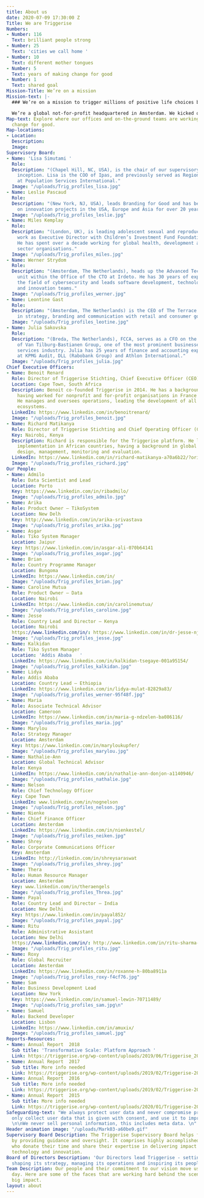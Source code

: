 ```yaml
---
title: About us
date: 2020-07-09 17:30:00 Z
Title: We are Triggerise
Numbers:
- Number: 116
  Text: brilliant people strong
- Number: 25
  Text: 'cities we call home '
- Number: 10
  Text: different mother tongues
- Number: 5
  Text: years of making change for good
- Number: 1
  Text: shared goal
Mission-Title: We’re on a mission
Mission-text: |-
  ### We’re on a mission to trigger millions of positive life choices by young people and make an unsurpassed impact on global health and wellbeing.

  We’re a global not-for-profit headquartered in Amsterdam. We kicked off with big ambitions in 2014 and now operate in eight markets, with offices and on-the-ground staff around the globe. And we’re not stopping here: our teams and positive impact are expanding by the minute.
Map-text: Explore where our offices and on-the-ground teams are working to trigger
  change for good.
Map-locations:
- Location: 
  Description: 
  Image: 
Supervisory Board:
- Name: 'Lisa Simutami '
  Role: 
  Description: "(Chapel Hill, NC, USA), is the chair of our supervisory board since
    inception. Lisa is the COO of Ipas, and previously served as Regional Director
    at Population Services International."
  Image: "/uploads/Trig_profiles_lisa.jpg"
- Name: Leslie Pascaud
  Role: 
  Description: "(New York, NJ, USA), leads Branding for Good and has been working
    on innovation projects in the USA, Europe and Asia for over 20 years."
  Image: "/uploads/Trig_profiles_leslie.jpg"
- Name: Miles Kemplay
  Role: 
  Description: "(London, UK), is leading adolescent sexual and reproductive health
    work as Executive Director with Children’s Investment Fund Foundation since 2016.
    He has spent over a decade working for global health, development and private
    sector organisations."
  Image: "/uploads/Trig_profiles_miles.jpg"
- Name: Werner Strydom
  Role: 
  Description: "(Amsterdam, The Netherlands), heads up the Advanced Technology & Innovation
    unit within the Office of the CTO at Irdeto. He has 30 years of experience in
    the field of cybersecurity and leads software development, technology research,
    and innovation teams."
  Image: "/uploads/Trig_profiles_werner.jpg"
- Name: Leontine Gast
  Role: 
  Description: "(Amsterdam, The Netherlands) is the CEO of The Terrace. She works
    in strategy, branding and communication with retail and consumer goods organisations. "
  Image: "/uploads/Trig_profiles_leotine.jpg"
- Name: Julia Sakovska
  Role: 
  Description: "(Breda, The Netherlands), FCCA, serves as a CFO on the Managing Board
    of Van Tilburg-Bastianen Group, one of the most prominent businesses in the mobility
    services industry. Julia has 25 years of finance and accounting experience gained
    at KPMG Audit, DLL (Rabobank Group) and Athlon International."
  Image: "/uploads/Trig_profiles_julia.jpg"
Chief Executive Officers:
- Name: Benoit Renard
  Role: Director of Triggerise Stichting, Chief Executive Officer (CEO) and Co-founder
  Location: Cape Town, South Africa
  Description: Benoit co-founded Triggerise in 2014. He has a background in Marketing,
    having worked for nonprofit and for-profit organisations in France and Africa.
    He manages and oversees operations, leading the development of all the Triggerise
    ecosystems.
  LinkedIn: https://www.linkedin.com/in/benoitrenard/
  Image: "/uploads/Trig_profiles_benoit.jpg"
- Name: Richard Matikanya
  Role: Director of Triggerise Stichting and Chief Operating Officer (COO)
  Key: Nairobi, Kenya
  Description: Richard is responsible for the Triggerise platform. He leads project
    implementation in African countries, having a background in global health program
    design, management, monitoring and evaluation.
  LinkedIn: https://www.linkedin.com/in/richard-matikanya-a70a6b22/?originalSubdomain=ke
  Image: "/uploads/Trig_profiles_richard.jpg"
Our People:
- Name: Admilo
  Role: Data Scientist and Lead
  Location: Porto
  Key: https://www.linkedin.com/in/ribadmilo/
  Image: "/uploads/Trig_profiles_admilo.jpg"
- Name: Arika
  Role: Product Owner – TikoSystem
  Location: New Delh
  Key: http://www.linkedin.com/in/arika-srivastava
  Image: "/uploads/Trig_profiles_arika.jpg"
- Name: Asgar
  Role: Tiko System Manager
  Location: Jaipur
  Key: https://www.linkedin.com/in/asgar-ali-070b64141
  Image: "/uploads/Trig_profiles_asgar.jpg"
- Name: Brian
  Role: Country Programme Manager
  Location: Bungoma
  LinkedIn: https://www.linkedin.com/in/
  Image: "/uploads/Trig_profiles_brian.jpg"
- Name: Caroline Mutua
  Role: Product Owner – Data
  Location: Nairobi
  LinkedIn: https://www.linkedin.com/in/carolinemutua/
  Image: "/uploads/Trig_profiles_caroline.jpg"
- Name: Jesse
  Role: Country Lead and Director – Kenya
  Location: Nairobi
  https://www.linkedin.com/in/: https://www.linkedin.com/in/dr-jesse-njunguru-059909120/
  Image: "/uploads/Trig_profiles_jesse.jpg"
- Name: Kalkidan
  Role: Tiko System Manager
  Location: 'Addis Ababa   '
  LinkedIn: https://www.linkedin.com/in/kalkidan-tsegaye-001a95154/
  Image: "/uploads/Trig_profiles_kalkidan.jpg"
- Name: Lidya
  Role: Addis Ababa
  Location: Country Lead – Ethiopia
  LinkedIn: https://www.linkedin.com/in/lidya-mulat-82829a83/
  Image: "/uploads/Trig_profiles_werner-95f48f.jpg"
- Name: Maria
  Role: Associate Technical Advisor
  Location: Cameroon
  LinkedIn: https://www.linkedin.com/in/maria-g-ndzelen-ba086116/
  Image: "/uploads/Trig_profiles_maria.jpg"
- Name: Marylou
  Role: Strategy Manager
  Location: Amsterdam
  Key: https://www.linkedin.com/in/maryloukupfer/
  Image: "/uploads/Trig_profiles_marylou.jpg"
- Name: Nathalie-Ann
  Location: Global Technical Advisor
  Role: Kenya
  LinkedIn: https://www.linkedin.com/in/nathalie-ann-donjon-a1140946/
  Image: "/uploads/Trig_profiles_nathalie.jpg"
- Name: Nelson
  Role: Chief Technology Officer
  Key: Cape Town
  LinkedIn: www.linkedin.com/in/nognelson
  Image: "/uploads/Trig_profiles_nelson.jpg"
- Name: Nienke
  Role: Chief Finance Officer
  Location: Amsterdam
  LinkedIn: https://www.linkedin.com/in/nienkestel/
  Image: "/uploads/Trig_profiles_neiken.jpg"
- Name: Shrey
  Role: Corporate Communications Officer
  Key: Amsterdam
  LinkedIn: http://linkedin.com/in/shreysaraswat
  Image: "/uploads/Trig_profiles_shrey.jpg"
- Name: Thera
  Role: Human Resource Manager
  Location: Amsterdam
  Key: www.linkedin.com/in/theraengels
  Image: "/uploads/Trig_profiles_Threa.jpg"
- Name: Payal
  Role: Country Lead and Director – India
  Location: New Delhi
  Key: https://www.linkedin.com/in/payal852/
  Image: "/uploads/Trig_profiles_payal.jpg"
- Name: Ritu
  Role: Administrative Assistant
  Location: New Delhi
  https://www.linkedin.com/in/: http://www.linkedin.com/in/ritu-sharma-7290b12b
  Image: "/uploads/Trig_profiles_ritu.jpg"
- Name: Roxy
  Role: Global Recruiter
  Location: Amsterdam
  LinkedIn: https://www.linkedin.com/in/roxanne-h-80ba8911a
  Image: "/uploads/Trig_profiles_roxy-f4cf76.jpg"
- Name: Sam
  Role: Business Development Lead
  Location: New York
  Key: https://www.linkedin.com/in/samuel-lewin-70711489/
  Image: "/uploads/Trig_profiles_sam.jpg\n"
- Name: Samuel
  Role: Backend Developer
  Location: Lisbon
  LinkedIn: https://www.linkedin.com/in/amuxix/
  Image: "/uploads/Trig_profiles_samuel.jpg"
Reports-Resources:
- Name: Annual Report  2018
  Sub title: 'Transformative Scale: Platform Approach '
  Link: https://triggerise.org/wp-content/uploads/2019/06/Triggerise_2018_Annual_Report.pdf
- Name: Annual Report  2017
  Sub title: More info needed
  Link: https://triggerise.org/wp-content/uploads/2019/02/Triggerise-2017-Annual-Report.pdf
- Name: Annual Report  2016
  Sub title: More info needed
  Link: https://triggerise.org/wp-content/uploads/2019/02/Triggerise-2016-annual-report-1.pdf
- Name: Annual Report  2015
  Sub title: More info needed
  Link: https://triggerise.org/wp-content/uploads/2020/01/Triggerise-2015-report-FINAL.pdf
Safeguarding-text: "We always protect user data and never compromise privacy. \n\nWe
  only collect user data that is given with consent, and use it to improve our product.
  \n\nWe never sell personal information, this includes meta data. \n"
Header animation image: "/uploads/Mark03-a60be9.gif"
Supervisory Board Description: The Triggerise Supervisory Board helps fulfil our mission
  by providing guidance and oversight. It comprises highly accomplished professionals
  who donate their time and share their expertise in delivering impact at scale using
  technology and innovation.
Board of Directors Description: 'Our Directors lead Triggerise - setting its vision,
  shaping its strategy, managing its operations and inspiring its people. '
Team Description: Our people and their commitment to our vision move us forward every
  day. Here are some of the faces that are working hard behind the scenes to create
  big impact.
layout: about
---
```


